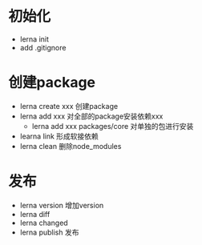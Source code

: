 # 初始化
- lerna init
- add .gitignore
# 创建package
- lerna create xxx 创建package
- lerna add  xxx 对全部的package安装依赖xxx
    - lerna add xxx packages/core 对单独的包进行安装
- learna link 形成软接依赖
- lerna clean 删除node_modules
# 发布
- lerna version 增加version
- lerna diff 
- lerna changed 
- lerna publish 发布